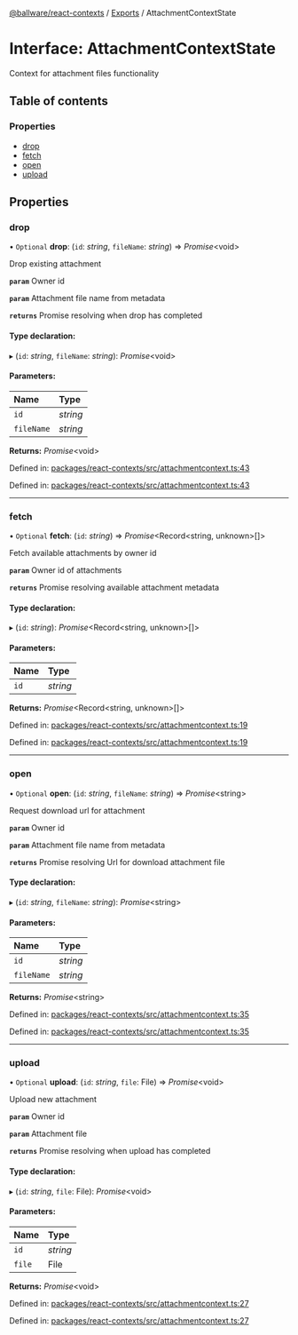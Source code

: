 [@ballware/react-contexts](../README.md) / [Exports](../modules.md) / AttachmentContextState

# Interface: AttachmentContextState

Context for attachment files functionality

## Table of contents

### Properties

- [drop](attachmentcontextstate.md#drop)
- [fetch](attachmentcontextstate.md#fetch)
- [open](attachmentcontextstate.md#open)
- [upload](attachmentcontextstate.md#upload)

## Properties

### drop

• `Optional` **drop**: (`id`: *string*, `fileName`: *string*) => *Promise*<void\>

Drop existing attachment

**`param`** Owner id

**`param`** Attachment file name from metadata

**`returns`** Promise resolving when drop has completed

#### Type declaration:

▸ (`id`: *string*, `fileName`: *string*): *Promise*<void\>

#### Parameters:

Name | Type |
:------ | :------ |
`id` | *string* |
`fileName` | *string* |

**Returns:** *Promise*<void\>

Defined in: [packages/react-contexts/src/attachmentcontext.ts:43](https://github.com/ballware/ballware-client/blob/e25f4ba/packages/react-contexts/src/attachmentcontext.ts#L43)

Defined in: [packages/react-contexts/src/attachmentcontext.ts:43](https://github.com/ballware/ballware-client/blob/e25f4ba/packages/react-contexts/src/attachmentcontext.ts#L43)

___

### fetch

• `Optional` **fetch**: (`id`: *string*) => *Promise*<Record<string, unknown\>[]\>

Fetch available attachments by owner id

**`param`** Owner id of attachments

**`returns`** Promise resolving available attachment metadata

#### Type declaration:

▸ (`id`: *string*): *Promise*<Record<string, unknown\>[]\>

#### Parameters:

Name | Type |
:------ | :------ |
`id` | *string* |

**Returns:** *Promise*<Record<string, unknown\>[]\>

Defined in: [packages/react-contexts/src/attachmentcontext.ts:19](https://github.com/ballware/ballware-client/blob/e25f4ba/packages/react-contexts/src/attachmentcontext.ts#L19)

Defined in: [packages/react-contexts/src/attachmentcontext.ts:19](https://github.com/ballware/ballware-client/blob/e25f4ba/packages/react-contexts/src/attachmentcontext.ts#L19)

___

### open

• `Optional` **open**: (`id`: *string*, `fileName`: *string*) => *Promise*<string\>

Request download url for attachment

**`param`** Owner id

**`param`** Attachment file name from metadata

**`returns`** Promise resolving Url for download attachment file

#### Type declaration:

▸ (`id`: *string*, `fileName`: *string*): *Promise*<string\>

#### Parameters:

Name | Type |
:------ | :------ |
`id` | *string* |
`fileName` | *string* |

**Returns:** *Promise*<string\>

Defined in: [packages/react-contexts/src/attachmentcontext.ts:35](https://github.com/ballware/ballware-client/blob/e25f4ba/packages/react-contexts/src/attachmentcontext.ts#L35)

Defined in: [packages/react-contexts/src/attachmentcontext.ts:35](https://github.com/ballware/ballware-client/blob/e25f4ba/packages/react-contexts/src/attachmentcontext.ts#L35)

___

### upload

• `Optional` **upload**: (`id`: *string*, `file`: File) => *Promise*<void\>

Upload new attachment

**`param`** Owner id

**`param`** Attachment file

**`returns`** Promise resolving when upload has completed

#### Type declaration:

▸ (`id`: *string*, `file`: File): *Promise*<void\>

#### Parameters:

Name | Type |
:------ | :------ |
`id` | *string* |
`file` | File |

**Returns:** *Promise*<void\>

Defined in: [packages/react-contexts/src/attachmentcontext.ts:27](https://github.com/ballware/ballware-client/blob/e25f4ba/packages/react-contexts/src/attachmentcontext.ts#L27)

Defined in: [packages/react-contexts/src/attachmentcontext.ts:27](https://github.com/ballware/ballware-client/blob/e25f4ba/packages/react-contexts/src/attachmentcontext.ts#L27)
